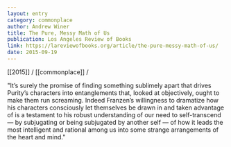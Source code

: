 ```yaml
---
layout: entry
category: commonplace
author: Andrew Winer
title: The Pure, Messy Math of Us
publication: Los Angeles Review of Books
link: https://lareviewofbooks.org/article/the-pure-messy-math-of-us/
date: 2015-09-19
---
```


[[2015]] / [[commonplace]] / 

"It’s surely the promise of finding something sublimely apart that drives Purity’s characters into entanglements that, looked at objectively, ought to make them run screaming. Indeed Franzen’s willingness to dramatize how his characters consciously let themselves be drawn in and taken advantage of is a testament to his robust understanding of our need to self-transcend — by subjugating or being subjugated by another self — of how it leads the most intelligent and rational among us into some strange arrangements of the heart and mind."
